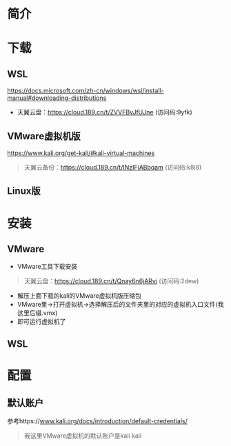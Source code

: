 # 简介
# 下载
## WSL
https://docs.microsoft.com/zh-cn/windows/wsl/install-manual#downloading-distributions
- 天翼云盘：https://cloud.189.cn/t/ZVVFBvJfUJne (访问码:9yfk)
## VMware虚拟机版
https://www.kali.org/get-kali/#kali-virtual-machines
> 天翼云备份：https://cloud.189.cn/t/INzIFjABbqam (访问码:k8l8)
## Linux版
# 安装
## VMware
- VMware工具下载安装
> 天翼云盘：https://cloud.189.cn/t/Qnay6n6jARvi (访问码:2dew)
- 解压上面下载的kali的VMware虚拟机版压缩包
- VMware里->打开虚拟机->选择解压后的文件夹里的对应的虚拟机入口文件(我这里后缀.vmx)
- 即可运行虚拟机了
## WSL

# 配置
## 默认账户
参考https://www.kali.org/docs/introduction/default-credentials/
> 我这里VMware虚拟机的默认账户是kali kali

